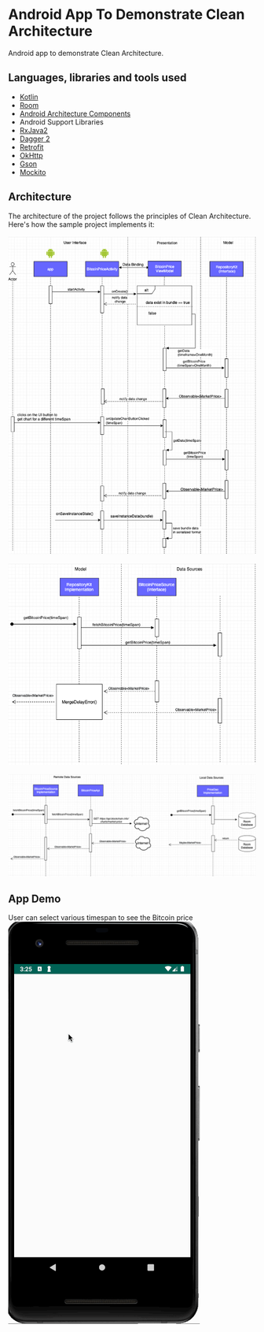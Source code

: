 # Android App To Demonstrate Clean Architecture
Android app to demonstrate Clean Architecture.

## Languages, libraries and tools used

* [Kotlin](https://kotlinlang.org/)
* [Room](https://developer.android.com/topic/libraries/architecture/room.html)
* [Android Architecture Components](https://developer.android.com/topic/libraries/architecture/index.html)
* Android Support Libraries
* [RxJava2](https://github.com/ReactiveX/RxJava/wiki/What's-different-in-2.0)
* [Dagger 2](https://github.com/google/dagger)
* [Retrofit](http://square.github.io/retrofit/)
* [OkHttp](http://square.github.io/okhttp/)
* [Gson](https://github.com/google/gson)
* [Mockito](http://site.mockito.org/)

## Architecture

The architecture of the project follows the principles of Clean Architecture. Here's how the sample project implements it:
<br/>
<br/>
![architecture](images/architecture_diagram_1.png)
<br/>
<br/>
![architecture](images/architecture_diagram_2.png)
<br/>
<br/>
![architecture](images/architecture_diagram_3.png)


## App Demo
User can select various timespan to see the Bitcoin price<br/>
![app demo](images/blockchain_app_demo.gif)